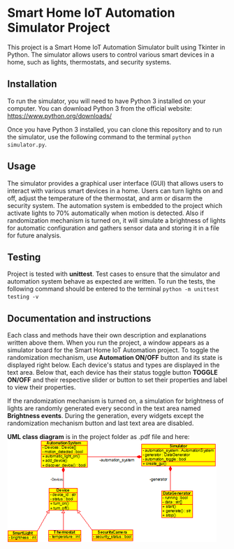 # Smart Home IoT Automation Simulator Project

This project is a Smart Home IoT Automation Simulator built using Tkinter in Python. The simulator allows users to control various smart devices in a home, such as lights, thermostats, and security systems.

## Installation

To run the simulator, you will need to have Python 3 installed on your computer. You can download Python 3 from the official website: https://www.python.org/downloads/

Once you have Python 3 installed, you can clone this repository and to run the simulator, use the following command to the terminal `python simulator.py`. 

## Usage

The simulator provides a graphical user interface (GUI) that allows users to interact with various smart devices in a home. Users can turn lights on and off, adjust the temperature of the thermostat, and arm or disarm the security system.
The automation system is embedded to the project which activate lights to 70% automatically when motion is detected. Also if randomization mechanism is turned on, it will simulate a brightness of lights for automatic configuration and gathers sensor data and storing it in a file for future analysis.

## Testing

Project is tested with **unittest**. Test cases to ensure that the simulator and automation system behave as expected are written. To run the tests, the following command should be entered to the terminal `python -m unittest testing -v`

## Documentation and instructions

Each class and methods have their own description and explanations written above them. When you run the project, a window appears as a simulator board for the Smart Home IoT Automation project. To toggle the randomization mechanism, use **Automation ON/OFF** button and its state is displayed right below. Each device's status and types are displayed in the text area. Below that, each device has their status toggle button **TOGGLE ON/OFF** and their respective slider or button to set their properties and label to view their properties. 

If the randomization mechanism is turned on, a simulation for brightness of lights are randomly generated every second in the text area named **Brightness events**. During the generation, every widgets except the randomization mechanism button and last text area are disabled.

**UML class diagram** is in the project folder as .pdf file and here:
![image](https://github.com/Munkhtenger19/Smart-Home-IoT-Automation-Simulator/blob/main/class%20diagram.png)


